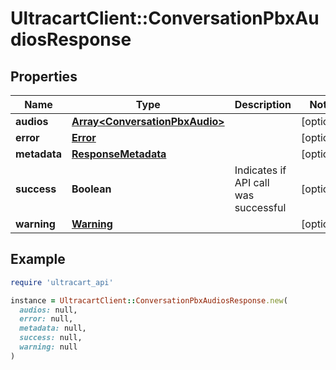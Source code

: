 # UltracartClient::ConversationPbxAudiosResponse

## Properties

| Name | Type | Description | Notes |
| ---- | ---- | ----------- | ----- |
| **audios** | [**Array&lt;ConversationPbxAudio&gt;**](ConversationPbxAudio.md) |  | [optional] |
| **error** | [**Error**](Error.md) |  | [optional] |
| **metadata** | [**ResponseMetadata**](ResponseMetadata.md) |  | [optional] |
| **success** | **Boolean** | Indicates if API call was successful | [optional] |
| **warning** | [**Warning**](Warning.md) |  | [optional] |

## Example

```ruby
require 'ultracart_api'

instance = UltracartClient::ConversationPbxAudiosResponse.new(
  audios: null,
  error: null,
  metadata: null,
  success: null,
  warning: null
)
```

